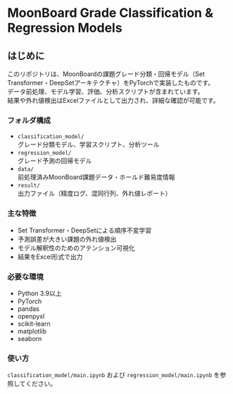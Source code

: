# MoonBoard Grade Classification & Regression Models

## はじめに

このリポジトリは、MoonBoardの課題グレード分類・回帰モデル（Set Transformer・DeepSetアーキテクチャ）をPyTorchで実装したものです。  
データ前処理、モデル学習、評価、分析スクリプトが含まれています。  
結果や外れ値検出はExcelファイルとして出力され、詳細な確認が可能です。

### フォルダ構成

- `classification_model/`  
  グレード分類モデル、学習スクリプト、分析ツール
- `regression_model/`  
  グレード予測の回帰モデル
- `data/`  
  前処理済みMoonBoard課題データ・ホールド難易度情報
- `result/`  
  出力ファイル（精度ログ、混同行列、外れ値レポート）

### 主な特徴

- Set Transformer・DeepSetによる順序不変学習
- 予測誤差が大きい課題の外れ値検出
- モデル解釈性のためのアテンション可視化
- 結果をExcel形式で出力

### 必要な環境

- Python 3.9以上
- PyTorch
- pandas
- openpyxl
- scikit-learn
- matplotlib
- seaborn

### 使い方

`classification_model/main.ipynb` および `regression_model/main.ipynb` を参照してください。
